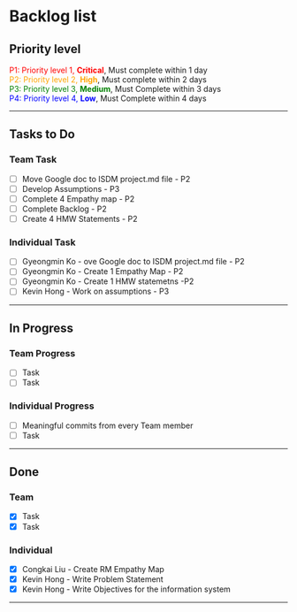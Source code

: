 # Backlog list

## Priority level
<span style="color: red;"> P1: Priority level 1, **Critical**</span>, Must complete within 1 day  
<span style="color: Orange;"> P2: Priority level 2, **High**</span>, Must complete within 2 days    
<span style="color: Green;">P3: Priority level 3, **Medium**</span>, Must Complete within 3 days    
<span style="color: Blue;">P4: Priority level 4, **Low**</span>, Must Complete within 4 days  

- - - -
## Tasks to Do
### Team Task  
- [ ] Move Google doc to ISDM project.md file - P2 
- [ ] Develop Assumptions - P3
- [ ] Complete 4 Empathy map - P2 
- [ ] Complete Backlog - P2
- [ ] Create 4 HMW Statements - P2
### Individual Task
- [ ] Gyeongmin Ko - ove Google doc to ISDM project.md file - P2
- [ ] Gyeongmin Ko - Create 1 Empathy Map - P2
- [ ] Gyeongmin Ko - Create 1 HMW statemetns -P2
- [ ] Kevin Hong - Work on assumptions - P3
- - - -
## In Progress
### Team Progress
- [ ] Task
- [ ] Task
### Individual Progress
- [ ] Meaningful commits from every Team member 
- [ ] Task
- - - -
## Done
### Team 
- [x] Task
- [x] Task
### Individual 
- [x] Congkai Liu - Create RM Empathy Map
- [x] Kevin Hong - Write Problem Statement
- [x] Kevin Hong - Write Objectives for the information system
- - - -
